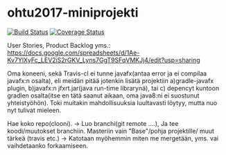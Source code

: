 ﻿# ohtu2017-miniprojekti
[![Build Status](https://travis-ci.org/TheDreadfulSix/ohtu2017-miniprojekti.svg?branch=master)](https://travis-ci.org/TheDreadfulSix/ohtu2017-miniprojekti)
[![Coverage Status](https://coveralls.io/repos/github/TheDreadfulSix/ohtu2017-miniprojekti/badge.svg?branch=master)](https://coveralls.io/github/TheDreadfulSix/ohtu2017-miniprojekti?branch=master)

User Stories, Product Backlog yms.:
https://docs.google.com/spreadsheets/d/1Ae-Kv7YlXyFc_LEV2iS2rGKV_Lyns7GgT9SFqVMKJj4/edit?usp=sharing

Oma koneeni, sekä Travis-cl ei tunne javafx(antaa error ja ei compilaa javafx:n osalta), eli meidän pitää jotenkin lisätä projektiin a)gradle-javafx plugin, b)javafx:n jfxrt.jar(java run-time librarynä), tai c) depencyt kuntoon gradlen osalta(itse en tätä saanut aikaan, oma java8:ni ei suostunut yhteistyöhön). Toki muitakin mahdollisuuksia luultavasti löytyy, mutta nuo nyt tulivat mieleen.

Hae koko repo(clooni). -> Luo branchi(git remote ....), Ja tee koodi/muutokset branchiin. Masteriin vain "Base"/pohja projektille/ muut tärkeä (travis etc.) -> Katotaan myöhemmin miten me mergetään, yms. vai vaihdetaanko forkaamiseen.

